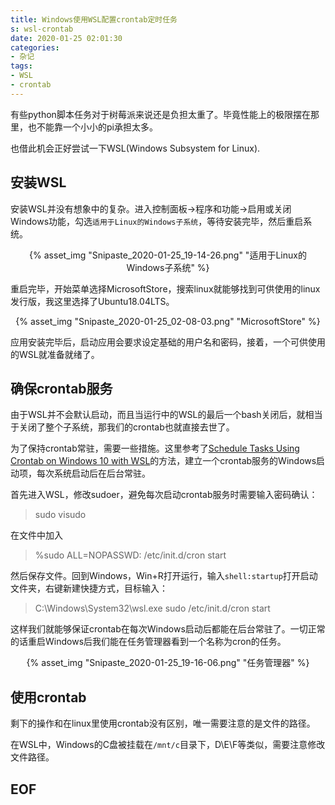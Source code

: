 ```yaml
---
title: Windows使用WSL配置crontab定时任务
s: wsl-crontab
date: 2020-01-25 02:01:30
categories:
- 杂记
tags:
- WSL
- crontab
---
```


有些python脚本任务对于树莓派来说还是负担太重了。毕竟性能上的极限摆在那里，也不能靠一个小小的pi承担太多。

也借此机会正好尝试一下WSL(Windows Subsystem for Linux).

## 安装WSL

安装WSL并没有想象中的复杂。进入控制面板->程序和功能->启用或关闭Windows功能，勾选`适用于Linux的Windows子系统`，等待安装完毕，然后重启系统。
<!-- more -->
<center>{% asset_img "Snipaste_2020-01-25_19-14-26.png" "适用于Linux的Windows子系统" %}</center>

重启完毕，开始菜单选择MicrosoftStore，搜索linux就能够找到可供使用的linux发行版，我这里选择了Ubuntu18.04LTS。

<center>{% asset_img "Snipaste_2020-01-25_02-08-03.png" "MicrosoftStore" %}</center>

应用安装完毕后，启动应用会要求设定基础的用户名和密码，接着，一个可供使用的WSL就准备就绪了。

## 确保crontab服务

由于WSL并不会默认启动，而且当运行中的WSL的最后一个bash关闭后，就相当于关闭了整个子系统，那我们的crontab也就直接去世了。

为了保持crontab常驻，需要一些措施。这里参考了[Schedule Tasks Using Crontab on Windows 10 with WSL](https://blog.snowme34.com/post/schedule-tasks-using-crontab-on-windows-10-with-wsl/index.html)的方法，建立一个crontab服务的Windows启动项，每次系统启动后在后台常驻。

首先进入WSL，修改sudoer，避免每次启动crontab服务时需要输入密码确认：

> sudo visudo

在文件中加入

> %sudo ALL=NOPASSWD: /etc/init.d/cron start

然后保存文件。回到Windows，Win+R打开运行，输入`shell:startup`打开启动文件夹，右键新建快捷方式，目标输入：

> C:\Windows\System32\wsl.exe sudo /etc/init.d/cron start

这样我们就能够保证crontab在每次Windows启动后都能在后台常驻了。一切正常的话重启Windows后我们能在任务管理器看到一个名称为cron的任务。

<center>{% asset_img "Snipaste_2020-01-25_19-16-06.png" "任务管理器" %}</center>

## 使用crontab

剩下的操作和在linux里使用crontab没有区别，唯一需要注意的是文件的路径。

在WSL中，Windows的C盘被挂载在`/mnt/c`目录下，D\E\F等类似，需要注意修改文件路径。

## EOF
